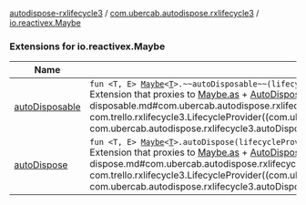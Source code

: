 [autodispose-rxlifecycle3](../../index.md) / [com.ubercab.autodispose.rxlifecycle3](../index.md) / [io.reactivex.Maybe](./index.md)

### Extensions for io.reactivex.Maybe

| Name | Summary |
|---|---|
| [autoDisposable](auto-disposable.md) | `fun <T, E> `[`Maybe`](http://reactivex.io/RxJava/2.x/javadoc/io/reactivex/Maybe.html)`<`[`T`](auto-disposable.md#T)`>.~~autoDisposable~~(lifecycleProvider: LifecycleProvider<`[`E`](auto-disposable.md#E)`>, event: `[`E`](auto-disposable.md#E)`? = null): MaybeSubscribeProxy<`[`T`](auto-disposable.md#T)`>`<br>Extension that proxies to [Maybe.as](http://reactivex.io/RxJava/2.x/javadoc/io/reactivex/Maybe.html) + [AutoDispose.autoDisposable](#) and takes an [event](auto-disposable.md#com.ubercab.autodispose.rxlifecycle3$autoDisposable(io.reactivex.Maybe((com.ubercab.autodispose.rxlifecycle3.autoDisposable.T)), com.trello.rxlifecycle3.LifecycleProvider((com.ubercab.autodispose.rxlifecycle3.autoDisposable.E)), com.ubercab.autodispose.rxlifecycle3.autoDisposable.E)/event) when subscription will be disposed. |
| [autoDispose](auto-dispose.md) | `fun <T, E> `[`Maybe`](http://reactivex.io/RxJava/2.x/javadoc/io/reactivex/Maybe.html)`<`[`T`](auto-dispose.md#T)`>.autoDispose(lifecycleProvider: LifecycleProvider<`[`E`](auto-dispose.md#E)`>, event: `[`E`](auto-dispose.md#E)`? = null): MaybeSubscribeProxy<`[`T`](auto-dispose.md#T)`>`<br>Extension that proxies to [Maybe.as](http://reactivex.io/RxJava/2.x/javadoc/io/reactivex/Maybe.html) + [AutoDispose.autoDisposable](#) and takes an [event](auto-dispose.md#com.ubercab.autodispose.rxlifecycle3$autoDispose(io.reactivex.Maybe((com.ubercab.autodispose.rxlifecycle3.autoDispose.T)), com.trello.rxlifecycle3.LifecycleProvider((com.ubercab.autodispose.rxlifecycle3.autoDispose.E)), com.ubercab.autodispose.rxlifecycle3.autoDispose.E)/event) when subscription will be disposed. |
